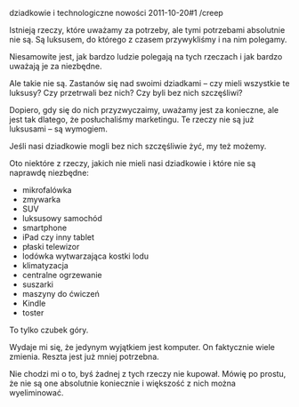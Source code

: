 dziadkowie i technologiczne nowości
2011-10-20#1
/creep

Istnieją rzeczy, które uważamy za potrzeby, ale tymi potrzebami absolutnie nie są. Są luksusem, do którego z czasem przywykliśmy i na nim polegamy.

Niesamowite jest, jak bardzo ludzie polegają na tych rzeczach i jak bardzo uważają je za niezbędne.

Ale takie nie są. Zastanów się nad swoimi dziadkami &#8211; czy mieli wszystkie te luksusy? Czy przetrwali bez nich? Czy byli bez nich szczęśliwi?

Dopiero, gdy się do nich przyzwyczaimy, uważamy jest za konieczne, ale jest tak dlatego, że posłuchaliśmy marketingu. Te rzeczy nie są już luksusami &#8211; są wymogiem.

Jeśli nasi dziadkowie mogli bez nich szczęśliwie żyć, my też możemy.

Oto niektóre z rzeczy, jakich nie mieli nasi dziadkowie i które nie są naprawdę niezbędne:

* mikrofalówka
* zmywarka
* SUV
* luksusowy samochód
* smartphone
* iPad czy inny tablet
* płaski telewizor
* lodówka wytwarzająca kostki lodu
* klimatyzacja
* centralne ogrzewanie
* suszarki
* maszyny do ćwiczeń
* Kindle
* toster

To tylko czubek góry.

Wydaje mi się, że jedynym wyjątkiem jest komputer. On faktycznie wiele zmienia. Reszta jest już mniej potrzebna.

Nie chodzi mi o to, byś żadnej z tych rzeczy nie kupował. Mówię po prostu, że nie są one absolutnie koniecznie i większość z nich można wyeliminować.
